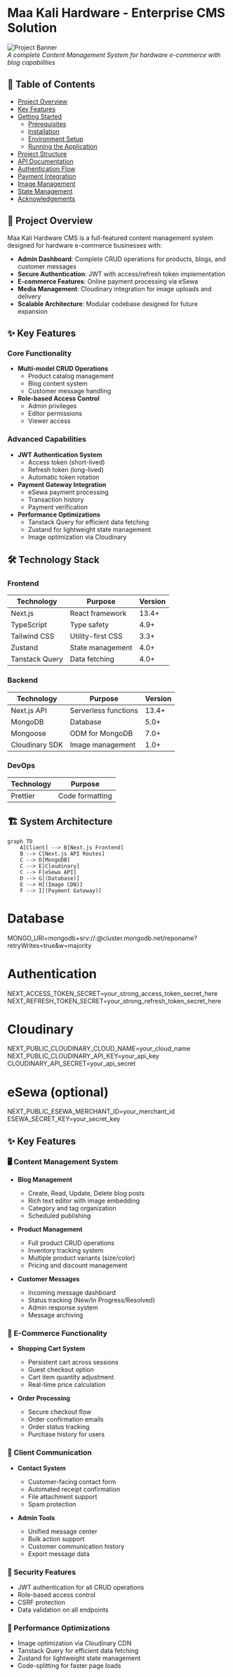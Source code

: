 # Maa Kali Hardware - Enterprise CMS Solution

![Project Banner](https://via.placeholder.com/1200x400?text=Maa+Kali+Hardware+CMS)  
_A complete Content Management System for hardware e-commerce with blog capabilities_

## 🌟 Table of Contents

- [Project Overview](#-project-overview)
- [Key Features](#-key-features)
- [Getting Started](#-getting-started)
  - [Prerequisites](#prerequisites)
  - [Installation](#installation)
  - [Environment Setup](#environment-setup)
  - [Running the Application](#running-the-application)
- [Project Structure](#-project-structure)
- [API Documentation](#-api-documentation)
- [Authentication Flow](#-authentication-flow)
- [Payment Integration](#-payment-integration)
- [Image Management](#-image-management)
- [State Management](#-state-management)
- [Acknowledgements](#-acknowledgements)

## 📌 Project Overview

Maa Kali Hardware CMS is a full-featured content management system designed for hardware e-commerce businesses with:

- **Admin Dashboard**: Complete CRUD operations for products, blogs, and customer messages
- **Secure Authentication**: JWT with access/refresh token implementation
- **E-commerce Features**: Online payment processing via eSewa
- **Media Management**: Cloudinary integration for image uploads and delivery
- **Scalable Architecture**: Modular codebase designed for future expansion

## ✨ Key Features

### Core Functionality

- **Multi-model CRUD Operations**
  - Product catalog management
  - Blog content system
  - Customer message handling
- **Role-based Access Control**
  - Admin privileges
  - Editor permissions
  - Viewer access

### Advanced Capabilities

- **JWT Authentication System**
  - Access token (short-lived)
  - Refresh token (long-lived)
  - Automatic token rotation
- **Payment Gateway Integration**
  - eSewa payment processing
  - Transaction history
  - Payment verification
- **Performance Optimizations**
  - Tanstack Query for efficient data fetching
  - Zustand for lightweight state management
  - Image optimization via Cloudinary

## 🛠️ Technology Stack

### Frontend

| Technology     | Purpose           | Version |
| -------------- | ----------------- | ------- |
| Next.js        | React framework   | 13.4+   |
| TypeScript     | Type safety       | 4.9+    |
| Tailwind CSS   | Utility-first CSS | 3.3+    |
| Zustand        | State management  | 4.0+    |
| Tanstack Query | Data fetching     | 4.0+    |

### Backend

| Technology     | Purpose              | Version |
| -------------- | -------------------- | ------- |
| Next.js API    | Serverless functions | 13.4+   |
| MongoDB        | Database             | 5.0+    |
| Mongoose       | ODM for MongoDB      | 7.0+    |
| Cloudinary SDK | Image management     | 1.0+    |

### DevOps

| Technology | Purpose         |
| ---------- | --------------- |
| Prettier   | Code formatting |

## 🏗️ System Architecture

```mermaid
graph TD
    A[Client] --> B[Next.js Frontend]
    B --> C[Next.js API Routes]
    C --> D[MongoDB]
    C --> E[Cloudinary]
    C --> F[eSewa API]
    D --> G[(Database)]
    E --> H[(Image CDN)]
    F --> I[(Payment Gateway)]
```

# Database

MONGO_URI=mongodb+srv://<username>:<password>@cluster.mongodb.net/reponame?retryWrites=true&w=majority

# Authentication

NEXT_ACCESS_TOKEN_SECRET=your_strong_access_token_secret_here
NEXT_REFRESH_TOKEN_SECRET=your_strong_refresh_token_secret_here

# Cloudinary

NEXT_PUBLIC_CLOUDINARY_CLOUD_NAME=your_cloud_name
NEXT_PUBLIC_CLOUDINARY_API_KEY=your_api_key
CLOUDINARY_API_SECRET=your_api_secret

# eSewa (optional)

NEXT_PUBLIC_ESEWA_MERCHANT_ID=your_merchant_id
ESEWA_SECRET_KEY=your_secret_key

## ✨ Key Features

### 🖥️ Content Management System

- **Blog Management**

  - Create, Read, Update, Delete blog posts
  - Rich text editor with image embedding
  - Category and tag organization
  - Scheduled publishing

- **Product Management**

  - Full product CRUD operations
  - Inventory tracking system
  - Multiple product variants (size/color)
  - Pricing and discount management

- **Customer Messages**
  - Incoming message dashboard
  - Status tracking (New/In Progress/Resolved)
  - Admin response system
  - Message archiving

### 🛒 E-Commerce Functionality

- **Shopping Cart System**

  - Persistent cart across sessions
  - Guest checkout option
  - Cart item quantity adjustment
  - Real-time price calculation

- **Order Processing**
  - Secure checkout flow
  - Order confirmation emails
  - Order status tracking
  - Purchase history for users

### 💬 Client Communication

- **Contact System**

  - Customer-facing contact form
  - Automated receipt confirmation
  - File attachment support
  - Spam protection

- **Admin Tools**
  - Unified message center
  - Bulk action support
  - Customer communication history
  - Export message data

### 🔐 Security Features

- JWT authentication for all CRUD operations
- Role-based access control
- CSRF protection
- Data validation on all endpoints

### 🚀 Performance Optimizations

- Image optimization via Cloudinary CDN
- Tanstack Query for efficient data fetching
- Zustand for lightweight state management
- Code-splitting for faster page loads
